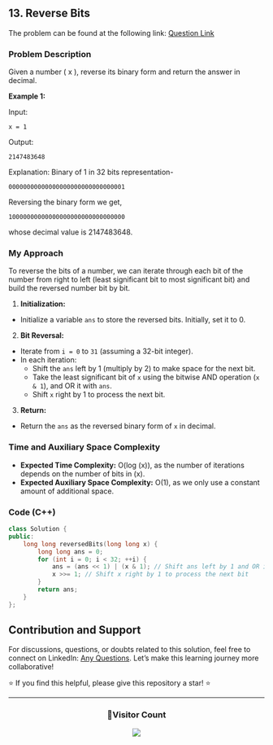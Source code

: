 ## 13. Reverse Bits

The problem can be found at the following link: [Question Link](https://www.geeksforgeeks.org/problems/reverse-bits3556/1)

### Problem Description

Given a number \( x \), reverse its binary form and return the answer in decimal.

**Example 1:**

Input:

```
x = 1
```

Output:

```
2147483648
```

Explanation:
Binary of 1 in 32 bits representation-

```
00000000000000000000000000000001
```

Reversing the binary form we get,

```
10000000000000000000000000000000
```

whose decimal value is 2147483648.

### My Approach

To reverse the bits of a number, we can iterate through each bit of the number from right to left (least significant bit to most significant bit) and build the reversed number bit by bit.

1. **Initialization:**

- Initialize a variable `ans` to store the reversed bits. Initially, set it to 0.

2. **Bit Reversal:**

- Iterate from `i = 0` to `31` (assuming a 32-bit integer).
- In each iteration:
  - Shift the `ans` left by 1 (multiply by 2) to make space for the next bit.
  - Take the least significant bit of `x` using the bitwise AND operation (`x & 1`), and OR it with `ans`.
  - Shift `x` right by 1 to process the next bit.

3. **Return:**

- Return the `ans` as the reversed binary form of `x` in decimal.

### Time and Auxiliary Space Complexity

- **Expected Time Complexity:** O(log \(x\)), as the number of iterations depends on the number of bits in \(x\).
- **Expected Auxiliary Space Complexity:** O(1), as we only use a constant amount of additional space.

### Code (C++)

```cpp
class Solution {
public:
    long long reversedBits(long long x) {
        long long ans = 0;
        for (int i = 0; i < 32; ++i) {
            ans = (ans << 1) | (x & 1); // Shift ans left by 1 and OR it with the least significant bit of x
            x >>= 1; // Shift x right by 1 to process the next bit
        }
        return ans;
    }
};
```

## Contribution and Support

For discussions, questions, or doubts related to this solution, feel free to connect on LinkedIn: [Any Questions](https://www.linkedin.com/in/patel-hetkumar-sandipbhai-8b110525a/). Let’s make this learning journey more collaborative!

⭐ If you find this helpful, please give this repository a star! ⭐

---

<div align="center">
  <h3><b>📍Visitor Count</b></h3>
</div>

<p align="center">
  <img src="https://visitor-badge.laobi.icu/badge?page_id=Hunterdii.GeeksforGeeks-POTD" />
</p>
